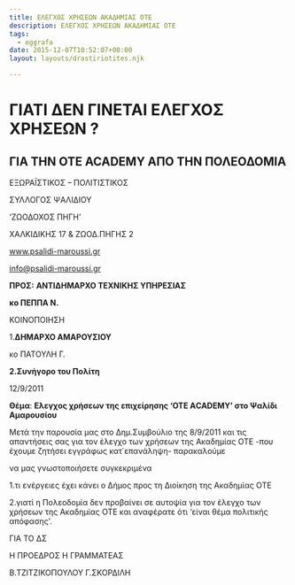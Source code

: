 ```yaml
---
title: ΕΛΕΓΧΟΣ ΧΡΗΣΕΩΝ ΑΚΑΔΗΜΙΑΣ ΟΤΕ
description: ΕΛΕΓΧΟΣ ΧΡΗΣΕΩΝ ΑΚΑΔΗΜΙΑΣ ΟΤΕ
tags:
  - eggrafa
date: 2015-12-07T10:52:07+00:00
layout: layouts/drastiriotites.njk

---
```


# ΓΙΑΤΙ ΔΕΝ ΓΙΝΕΤΑΙ ΕΛΕΓΧΟΣ ΧΡΗΣΕΩΝ ?

## ΓΙΑ ΤΗΝ ΟΤΕ ACADEMY ΑΠΟ ΤΗΝ ΠΟΛΕΟΔΟΜΙΑ

<!-- excerpt -->

ΕΞΩΡΑΪΣΤΙΚΟΣ – ΠΟΛΙΤΙΣΤΙΚΟΣ

ΣΥΛΛΟΓΟΣ ΨΑΛΙΔΙΟΥ

‘ΖΩΟΔΟΧΟΣ ΠΗΓΗ’

ΧΑΛΚΙΔΙΚΗΣ 17 &amp; ΖΩΟΔ.ΠΗΓΗΣ 2

www.psalidi-maroussi.gr

info@psalidi-maroussi.gr

**ΠΡΟΣ:** **ΑΝΤΙΔΗΜΑΡΧΟ ΤΕΧΝΙΚΗΣ ΥΠΗΡΕΣΙΑΣ**

**κο ΠΕΠΠΑ Ν.**

ΚΟΙΝΟΠΟΙΗΣΗ

1.**ΔΗΜΑΡΧΟ ΑΜΑΡΟΥΣΙΟΥ**

κο ΠΑΤΟΥΛΗ Γ.

**2.Συνήγορο του Πολίτη**

12/9/2011

**Θέμα**: **Ελεγχος χρήσεων της επιχείρησης ‘ΟΤΕ ΑCADEMY’ στο Ψαλίδι Αμαρουσίου**

Mετά την παρουσία μας στο Δημ.Συμβούλιο της 8/9/2011 και τις απαντήσεις σας για τον έλεγχο των χρήσεων της Ακαδημίας ΟΤΕ -που έχουμε ζητήσει εγγράφως κατ΄επανάληψη- παρακαλούμε

να μας γνωστοποιήσετε συγκεκριμένα

1.τι ενέργειες έχει κάνει ο Δήμος προς τη Διοίκηση της Ακαδημίας ΟΤΕ

2.γιατί η Πολεοδομία δεν προβαίνει σε αυτοψία για τον έλεγχο των χρήσεων της Ακαδημίας ΟΤΕ και αναφέρατε ότι ‘είναι θέμα πολιτικής απόφασης’.

ΓΙΑ ΤΟ ΔΣ

Η ΠΡΟΕΔΡΟΣ Η ΓΡΑΜΜΑΤΕΑΣ

Β.ΤΖΙΤΖΙΚΟΠΟΥΛΟΥ Γ.ΣΚΟΡΔΙΛΗ
